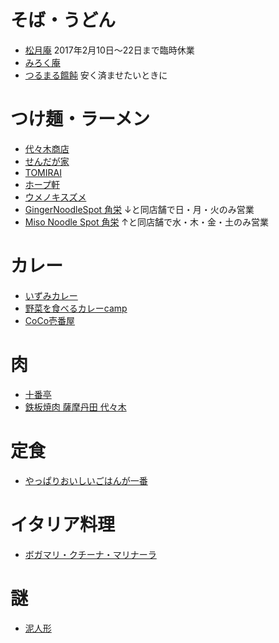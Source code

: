 # そば・うどん
+ [松月庵](https://tabelog.com/tokyo/A1304/A130403/13025432/)
2017年2月10日～22日まで臨時休業
+ [みろく庵](https://tabelog.com/tokyo/A1309/A130901/13067362/)
+ [つるまる饂飩](https://tabelog.com/tokyo/A1304/A130403/13158085/)
安く済ませたいときに

# つけ麺・ラーメン

+ [代々木商店](https://tabelog.com/tokyo/A1304/A130403/13114212/)
+ [せんだが家](https://tabelog.com/tokyo/A1309/A130901/13181068/)
+ [TOMIRAI](https://tabelog.com/tokyo/A1304/A130403/13041590/)
+ [ホープ軒](https://tabelog.com/tokyo/A1309/A130901/13021239/)
+ [ウメノキスズメ](https://tabelog.com/tokyo/A1309/A130901/13199854/)
+ [GingerNoodleSpot 角栄](https://tabelog.com/tokyo/A1304/A130403/13189257/)
↓と同店舗で日・月・火のみ営業
+ [Miso Noodle Spot 角栄](https://tabelog.com/tokyo/A1304/A130403/13172323/)
↑と同店舗で水・木・金・土のみ営業

# カレー

+ [いずみカレー](https://tabelog.com/tokyo/A1304/A130401/13162522/)
+ [野菜を食べるカレーcamp](https://tabelog.com/tokyo/A1304/A130403/13036978/)
+ [CoCo壱番屋](https://tabelog.com/tokyo/A1304/A130403/13041590/)

# 肉

+ [十番亭](https://tabelog.com/tokyo/A1309/A130901/13014564/)
+ [鉄板焼肉 薩摩丹田 代々木](https://tabelog.com/tokyo/A1304/A130403/13116721/)

# 定食

+ [やっぱりおいしいごはんが一番](https://tabelog.com/tokyo/A1304/A130403/13020266/)

# イタリア料理

+ [ボガマリ・クチーナ・マリナーラ ](https://tabelog.com/tokyo/A1304/A130403/13161528/)

# 謎

+ [泥人形](https://tabelog.com/tokyo/A1304/A130403/13111716/)
